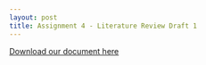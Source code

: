 ```yaml
---
layout: post
title: Assignment 4 - Literature Review Draft 1
---
```


[Download our document here](uploads/carvallo_depano_rafols_Assignment4.pdf)
